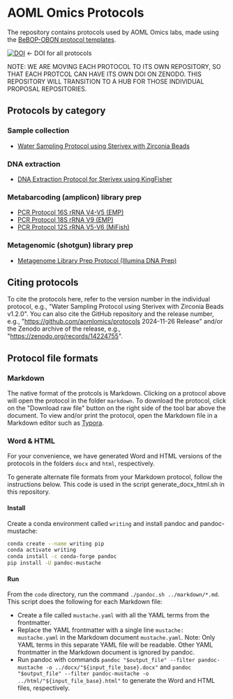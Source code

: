 # AOML Omics Protocols

The repository contains protocols used by AOML Omics labs, made using the [BeBOP-OBON protocol templates](https://github.com/BeBOP-OBON/0_protocol_collection_template). 

[![DOI](https://zenodo.org/badge/684207005.svg)](https://doi.org/10.5281/zenodo.14224754) <- DOI for all protocols

NOTE: WE ARE MOVING EACH PROTOCOL TO ITS OWN REPOSITORY, SO THAT EACH PROTCOL CAN HAVE ITS OWN DOI ON ZENODO. THIS REPOSITORY WILL TRANSITION TO A HUB FOR THOSE INDIVIDUAL PROPOSAL REPOSITORIES.

## Protocols by category

### Sample collection

* [Water Sampling Protocol using Sterivex with Zirconia Beads](https://github.com/aomlomics/protocols/blob/main/markdown/protocol_sampling_sterivex_beads.md)

### DNA extraction

* [DNA Extraction Protocol for Sterivex using KingFisher](https://github.com/aomlomics/protocols/blob/main/markdown/protocol_extractdna_sterivex_kingfisher.md)

### Metabarcoding (amplicon) library prep

* [PCR Protocol 16S rRNA V4-V5 (EMP)](https://github.com/aomlomics/protocols/blob/main/markdown/protocol_pcr_ssu16sv4v5_emp.md)
* [PCR Protocol 18S rRNA V9 (EMP)](https://github.com/aomlomics/protocols/blob/main/markdown/protocol_pcr_ssu18sv9_emp.md)
* [PCR Protocol 12S rRNA V5-V6 (MiFish)](https://github.com/aomlomics/protocols/blob/main/markdown/protocol_pcr_ssu12sv5v6_mifish.md)

### Metagenomic (shotgun) library prep

* [Metagenome Library Prep Protocol (Illumina DNA Prep)](https://github.com/aomlomics/protocols/blob/main/markdown/protocol_libprep_metag_illumina.md)

## Citing protocols

To cite the protocols here, refer to the version number in the individual protocol, e.g., "Water Sampling Protocol using Sterivex with Zirconia Beads v1.2.0". You can also cite the GitHub repository and the release number, e.g., "https://github.com/aomlomics/protocols 2024-11-26 Release" and/or the Zenodo archive of the release, e.g., "https://zenodo.org/records/14224755".

## Protocol file formats

### Markdown

The native format of the protcols is Markdown. Clicking on a protocol above will open the protocol in the folder `markdown`. To download the protocol, click on the "Download raw file" button on the right side of the tool bar above the document. To view and/or print the protocol, open the Markdown file in a Markdown editor such as [Typora](https://typora.io).

### Word & HTML

For your convenience, we have generated Word and HTML versions of the protocols in the folders `docx` and `html`, respectively.

To generate alternate file formats from your Markdown protocol, follow the instructions below. This code is used in the script generate_docx_html.sh in this repository.

#### Install

Create a conda environment called `writing` and install pandoc and pandoc-mustache:

```bash
conda create --name writing pip
conda activate writing
conda install -c conda-forge pandoc
pip install -U pandoc-mustache
 ```

#### Run

From the `code` directory, run the command `./pandoc.sh ../markdown/*.md`. This script does the following for each Markdown file:

* Create a file called `mustache.yaml` with all the YAML terms from the frontmatter.
* Replace the YAML frontmatter with a single line `mustache: mustache.yaml` in the Markdown document `mustache.yaml`. Note: Only YAML terms in this separate YAML file will be readable. Other YAML frontmatter in the Markdown document is ignored by pandoc.
* Run pandoc with commands `pandoc "$output_file" --filter pandoc-mustache -o ../docx/"${input_file_base}.docx"` and `pandoc "$output_file" --filter pandoc-mustache -o ../html/"${input_file_base}.html"` to generate the Word and HTML files, respectively.
